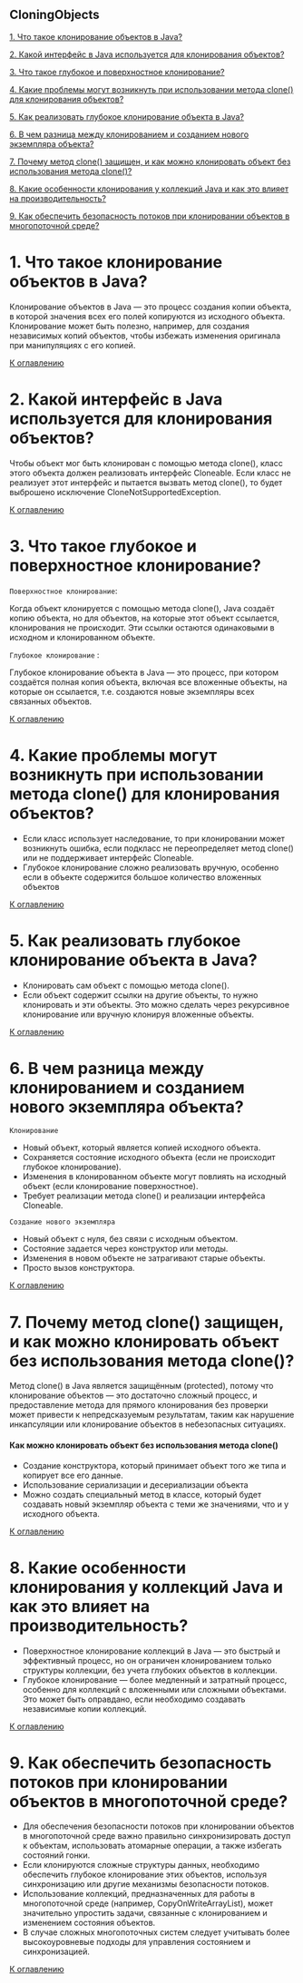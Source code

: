 ## CloningObjects

[1. Что такое клонирование объектов в Java?](#1-что-такое-клонирование-объектов-в-java)

[2. Какой интерфейс в Java используется для клонирования объектов?](#2-какой-интерфейс-в-java-используется-для-клонирования-объектов)

[3. Что такое глубокое и поверхностное клонирование?](#3-что-такое-глубокое-и-поверхностное-клонирование)

[4. Какие проблемы могут возникнуть при использовании метода clone() для клонирования объектов?](#4-какие-проблемы-могут-возникнуть-при-использовании-метода-clone-для-клонирования-объектов)

[5. Как реализовать глубокое клонирование объекта в Java?](#5-как-реализовать-глубокое-клонирование-объекта-в-java)

[6. В чем разница между клонированием и созданием нового экземпляра объекта?](#6-в-чем-разница-между-клонированием-и-созданием-нового-экземпляра-объекта)

[7. Почему метод clone() защищен, и как можно клонировать объект без использования метода clone()?](#7-почему-метод-clone-защищен-и-как-можно-клонировать-объект-без-использования-метода-clone)

[8. Какие особенности клонирования у коллекций Java и как это влияет на производительность?](#8-какие-особенности-клонирования-у-коллекций-java-и-как-это-влияет-на-производительность)

[9. Как обеспечить безопасность потоков при клонировании объектов в многопоточной среде?](#9-как-обеспечить-безопасность-потоков-при-клонировании-объектов-в-многопоточной-среде)


# 1. Что такое клонирование объектов в Java?

Клонирование объектов в Java — это процесс создания копии объекта, в которой значения всех его полей копируются из исходного объекта. Клонирование может быть полезно, например, для создания независимых копий объектов, чтобы избежать изменения оригинала при манипуляциях с его копией.

[К оглавлению](#CloningObjects)

# 2. Какой интерфейс в Java используется для клонирования объектов?

Чтобы объект мог быть клонирован с помощью метода clone(), класс этого объекта должен реализовать интерфейс Cloneable. Если класс не реализует этот интерфейс и пытается вызвать метод clone(), то будет выброшено исключение CloneNotSupportedException.

[К оглавлению](#CloningObjects)

# 3. Что такое глубокое и поверхностное клонирование?

`Поверхностное клонирование`:

Когда объект клонируется с помощью метода clone(), Java создаёт копию объекта, но для объектов, на которые этот объект ссылается, клонирования не происходит. Эти ссылки остаются одинаковыми в исходном и клонированном объекте.

`Глубокое клонирование` :

Глубокое клонирование объекта в Java — это процесс, при котором создаётся полная копия объекта, включая все вложенные объекты, на которые он ссылается, т.е. создаются новые экземпляры всех связанных объектов.

[К оглавлению](#CloningObjects)

# 4. Какие проблемы могут возникнуть при использовании метода clone() для клонирования объектов?

- Если класс использует наследование, то при клонировании может возникнуть ошибка, если подкласс не переопределяет метод clone() или не поддерживает интерфейс Cloneable.
- Глубокое клонирование сложно реализовать вручную, особенно если в объекте содержится большое количество вложенных объектов

[К оглавлению](#CloningObjects)

# 5. Как реализовать глубокое клонирование объекта в Java?

- Клонировать сам объект с помощью метода clone().
- Если объект содержит ссылки на другие объекты, то нужно клонировать и эти объекты. Это можно сделать через рекурсивное клонирование или вручную клонируя вложенные объекты.

[К оглавлению](#CloningObjects)

# 6. В чем разница между клонированием и созданием нового экземпляра объекта?

`Клонирование`

- Новый объект, который является копией исходного объекта.
- Сохраняется состояние исходного объекта (если не происходит глубокое клонирование).
- Изменения в клонированном объекте могут повлиять на исходный объект (если клонирование поверхностное).
- Требует реализации метода clone() и реализации интерфейса Cloneable.

`Создание нового экземпляра`

- Новый объект с нуля, без связи с исходным объектом.
- Состояние задается через конструктор или методы.
- Изменения в новом объекте не затрагивают старые объекты.
- Просто вызов конструктора.

[К оглавлению](#CloningObjects)

# 7. Почему метод clone() защищен, и как можно клонировать объект без использования метода clone()?

Метод clone() в Java является защищённым (protected), потому что клонирование объектов — это достаточно сложный процесс, и предоставление метода для прямого клонирования без проверки может привести к непредсказуемым результатам, таким как нарушение инкапсуляции или клонирование объектов в небезопасных ситуациях.

#### Как можно клонировать объект без использования метода clone()

- Создание конструктора, который принимает объект того же типа и копирует все его данные.
- Использование сериализации и десериализации объекта
- Можно создать специальный метод в классе, который будет создавать новый экземпляр объекта с теми же значениями, что и у исходного объекта.

[К оглавлению](#CloningObjects)

# 8. Какие особенности клонирования у коллекций Java и как это влияет на производительность?

- Поверхностное клонирование коллекций в Java — это быстрый и эффективный процесс, но он ограничен клонированием только структуры коллекции, без учета глубоких объектов в коллекции. 
- Глубокое клонирование — более медленный и затратный процесс, особенно для коллекций с вложенными или сложными объектами. Это может быть оправдано, если необходимо создавать независимые копии коллекций.

[К оглавлению](#CloningObjects)

# 9. Как обеспечить безопасность потоков при клонировании объектов в многопоточной среде?

- Для обеспечения безопасности потоков при клонировании объектов в многопоточной среде важно правильно синхронизировать доступ к объектам, использовать атомарные операции, а также избегать состояний гонки. 
- Если клонируются сложные структуры данных, необходимо обеспечить глубокое клонирование этих объектов, используя синхронизацию или другие механизмы безопасности потоков. 
- Использование коллекций, предназначенных для работы в многопоточной среде (например, CopyOnWriteArrayList), может значительно упростить задачи, связанные с клонированием и изменением состояния объектов. 
- В случае сложных многопоточных систем следует учитывать более высокоуровневые подходы для управления состоянием и синхронизацией.

[К оглавлению](#CloningObjects)